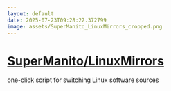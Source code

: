 ```yaml
---
layout: default
date: 2025-07-23T09:28:22.372799
image: assets/SuperManito_LinuxMirrors_cropped.png
---
```


# [SuperManito/LinuxMirrors](https://github.com/SuperManito/LinuxMirrors)

one-click script for switching Linux software sources
